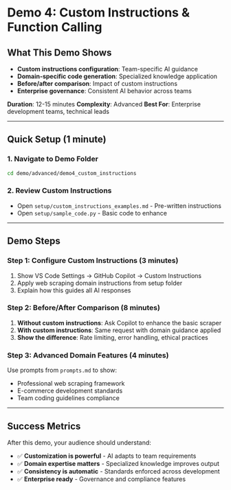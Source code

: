 # Demo 4: Custom Instructions & Function Calling

## What This Demo Shows

- **Custom instructions configuration**: Team-specific AI guidance
- **Domain-specific code generation**: Specialized knowledge application
- **Before/after comparison**: Impact of custom instructions
- **Enterprise governance**: Consistent AI behavior across teams

**Duration**: 12-15 minutes
**Complexity**: Advanced
**Best For**: Enterprise development teams, technical leads

---

## Quick Setup (1 minute)

### 1. Navigate to Demo Folder

```bash
cd demo/advanced/demo4_custom_instructions
```

### 2. Review Custom Instructions

- Open `setup/custom_instructions_examples.md` - Pre-written instructions
- Open `setup/sample_code.py` - Basic code to enhance

---

## Demo Steps

### Step 1: Configure Custom Instructions (3 minutes)

1. Show VS Code Settings → GitHub Copilot → Custom Instructions
2. Apply web scraping domain instructions from setup folder
3. Explain how this guides all AI responses

### Step 2: Before/After Comparison (8 minutes)

1. **Without custom instructions**: Ask Copilot to enhance the basic scraper
2. **With custom instructions**: Same request with domain guidance applied
3. **Show the difference**: Rate limiting, error handling, ethical practices

### Step 3: Advanced Domain Features (4 minutes)

Use prompts from `prompts.md` to show:

- Professional web scraping framework
- E-commerce development standards
- Team coding guidelines compliance

---

## Success Metrics

After this demo, your audience should understand:

- ✅ **Customization is powerful** - AI adapts to team requirements
- ✅ **Domain expertise matters** - Specialized knowledge improves output
- ✅ **Consistency is automatic** - Standards enforced across development
- ✅ **Enterprise ready** - Governance and compliance features
